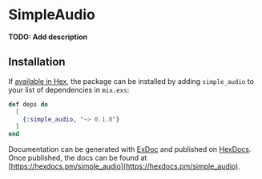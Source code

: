 # SimpleAudio

**TODO: Add description**

## Installation

If [available in Hex](https://hex.pm/docs/publish), the package can be installed
by adding `simple_audio` to your list of dependencies in `mix.exs`:

```elixir
def deps do
  [
    {:simple_audio, "~> 0.1.0"}
  ]
end
```

Documentation can be generated with [ExDoc](https://github.com/elixir-lang/ex_doc)
and published on [HexDocs](https://hexdocs.pm). Once published, the docs can
be found at [https://hexdocs.pm/simple_audio](https://hexdocs.pm/simple_audio).

